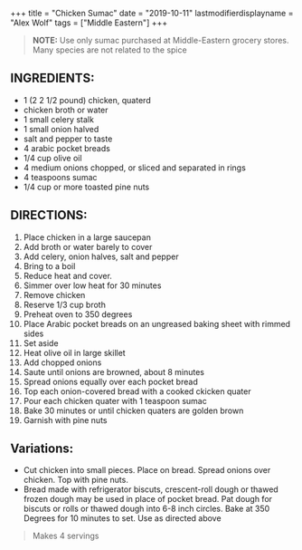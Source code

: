 +++
title = "Chicken Sumac"
date = "2019-10-11"
lastmodifierdisplayname = "Alex Wolf"
tags = ["Middle Eastern"]
+++

> **NOTE:** Use only sumac purchased at Middle-Eastern grocery stores.  Many species are not related to the spice

## INGREDIENTS:

* 1 (2 2 1/2 pound) chicken, quaterd
* chicken broth or water
* 1 small celery stalk
* 1 small onion halved
* salt and pepper to taste
* 4 arabic pocket breads
* 1/4 cup olive oil
* 4 medium onions chopped, or sliced and separated in rings
* 4 teaspoons sumac
* 1/4 cup or more toasted pine nuts

## DIRECTIONS:

1. Place chicken in a large saucepan
2. Add broth or water barely to cover
3. Add celery, onion halves, salt and pepper
4. Bring to a boil
5. Reduce heat and cover.
6. Simmer over low heat for 30 minutes
7. Remove chicken
8. Reserve 1/3 cup broth
9. Preheat oven to 350 degrees
10. Place Arabic pocket breads on an ungreased baking sheet with rimmed sides
11. Set aside
12. Heat olive oil in  large skillet
13. Add chopped onions
14. Saute until onions are browned, about 8 minutes
15. Spread onions equally over each pocket bread
16. Top each onion-covered bread with a cooked ckicken quater
17. Pour each chicken quater with 1 teaspoon sumac
18. Bake 30 minutes or until chicken quaters are golden brown
19. Garnish with pine nuts


## Variations:

* Cut chicken into small pieces. Place on bread. Spread onions over chicken. Top with pine nuts.
* Bread made with refrigerator biscuts, crescent-roll dough or thawed frozen dough may be used in place of pocket bread.  Pat dough for biscuts or rolls or thawed dough into 6-8 inch circles. Bake at 350 Degrees for 10 minutes to set. Use as directed above

> Makes 4 servings